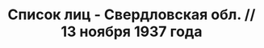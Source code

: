 ---
title: Список лиц - Свердловская обл. // 13 ноября 1937 года
description: РГАСПИ, ф.17, т.4, оп.171, дело 412, лист 236
images:
- /disk/pictures/v04/17-171-412-236.jpg
- /disk/pictures/v04/17-171-412-237.jpg
- /disk/pictures/v04/17-171-412-238.jpg
- /disk/pictures/v04/17-171-412-239.jpg
- /disk/pictures/v04/17-171-412-240.jpg
- /disk/pictures/v04/17-171-412-241.jpg
---